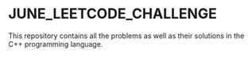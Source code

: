 # JUNE_LEETCODE_CHALLENGE
This repository contains all the problems as well as their solutions in the C++ programming language.
